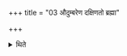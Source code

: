 +++
title = "03 औदुम्बरेण दक्षिणतो ब्रह्मा"

+++

<details><summary>थिते</summary>

3. (Thus) the Brahman or a Kṣatriya from the south (pours the water) by means of (the vessel) of Udumbara (wood). 
</details>
